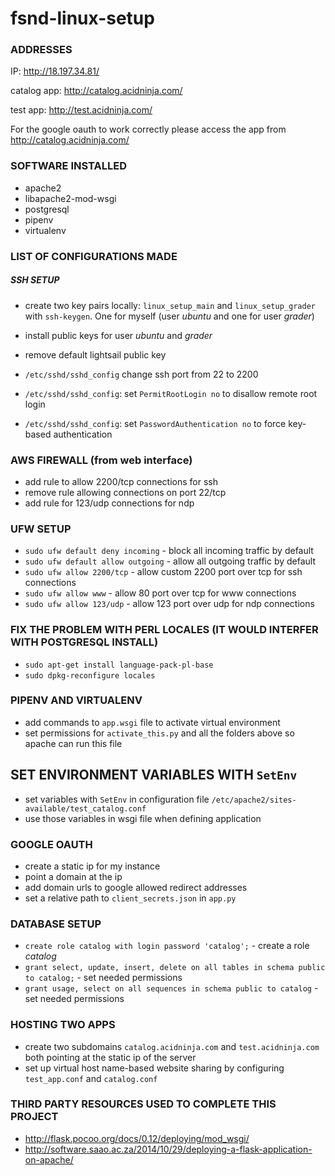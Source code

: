 # fsnd-linux-setup

### ADDRESSES

IP: http://18.197.34.81/

catalog app: http://catalog.acidninja.com/

test app: http://test.acidninja.com/

For the google oauth to work correctly please access the app from http://catalog.acidninja.com/

### SOFTWARE INSTALLED

- apache2
- libapache2-mod-wsgi
- postgresql
- pipenv
- virtualenv

### LIST OF CONFIGURATIONS MADE

##### SSH SETUP

- create two key pairs locally: `linux_setup_main` and `linux_setup_grader` with `ssh-keygen`. One for myself (user *ubuntu* and one for user *grader*)
- install public keys for user *ubuntu* and *grader*
- remove default lightsail public key
 
- `/etc/sshd/sshd_config` change ssh port from 22 to 2200
- `/etc/sshd/sshd_config`: set `PermitRootLogin no` to disallow remote root login
- `/etc/sshd/sshd_config`: set `PasswordAuthentication no` to force key-based authentication

### AWS FIREWALL (from web interface)

 - add rule to allow 2200/tcp connections for ssh
 - remove rule allowing connections on port 22/tcp
 - add rule for 123/udp connections for ndp
 
 
### UFW SETUP
- `sudo ufw default deny incoming` - block all incoming traffic by default
- `sudo ufw default allow outgoing` -  allow all outgoing traffic by default
- `sudo ufw allow 2200/tcp` - allow custom 2200 port over tcp for ssh connections
- `sudo ufw allow www` - allow 80 port over tcp for www connections
- `sudo ufw allow 123/udp` - allow 123 port over udp for ndp connections

### FIX THE PROBLEM WITH PERL LOCALES (IT WOULD INTERFER WITH POSTGRESQL INSTALL)

- `sudo apt-get install language-pack-pl-base`
- `sudo dpkg-reconfigure locales`

### PIPENV AND VIRTUALENV

- add commands to `app.wsgi` file to activate virtual environment
- set permissions for `activate_this.py` and all the folders above so apache can run this file

## SET ENVIRONMENT VARIABLES WITH `SetEnv`

- set variables with `SetEnv` in configuration file `/etc/apache2/sites-available/test_catalog.conf`
- use those variables in wsgi file when defining application

### GOOGLE OAUTH

- create a static ip for my instance
- point a domain at the ip
- add domain urls to google allowed redirect addresses
- set a relative path to `client_secrets.json` in `app.py`

### DATABASE SETUP

 - `create role catalog with login password 'catalog';` - create a role *catalog*
 - `grant select, update, insert, delete on all tables in schema public to catalog;` - set needed permissions
 - `grant usage, select on all sequences in schema public to catalog` - set needed permissions
 
### HOSTING TWO APPS

- create two subdomains `catalog.acidninja.com` and `test.acidninja.com` both pointing at the static ip of the server
- set up virtual host name-based website sharing by configuring `test_app.conf` and `catalog.conf`
 
### THIRD PARTY RESOURCES USED TO COMPLETE THIS PROJECT

 - http://flask.pocoo.org/docs/0.12/deploying/mod_wsgi/
 - http://software.saao.ac.za/2014/10/29/deploying-a-flask-application-on-apache/

